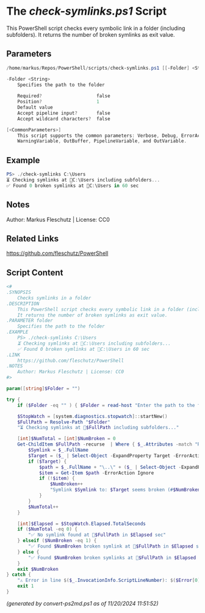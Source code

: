 The *check-symlinks.ps1* Script
===========================

This PowerShell script checks every symbolic link in a folder (including subfolders).
It returns the number of broken symlinks as exit value.

Parameters
----------
```powershell
/home/markus/Repos/PowerShell/scripts/check-symlinks.ps1 [[-Folder] <String>] [<CommonParameters>]

-Folder <String>
    Specifies the path to the folder
    
    Required?                    false
    Position?                    1
    Default value                
    Accept pipeline input?       false
    Accept wildcard characters?  false

[<CommonParameters>]
    This script supports the common parameters: Verbose, Debug, ErrorAction, ErrorVariable, WarningAction, 
    WarningVariable, OutBuffer, PipelineVariable, and OutVariable.
```

Example
-------
```powershell
PS> ./check-symlinks C:\Users
⏳ Checking symlinks at 📂C:\Users including subfolders...
✅ Found 0 broken symlinks at 📂C:\Users in 60 sec

```

Notes
-----
Author: Markus Fleschutz | License: CC0

Related Links
-------------
https://github.com/fleschutz/PowerShell

Script Content
--------------
```powershell
<#
.SYNOPSIS
	Checks symlinks in a folder
.DESCRIPTION
	This PowerShell script checks every symbolic link in a folder (including subfolders).
	It returns the number of broken symlinks as exit value.
.PARAMETER folder
	Specifies the path to the folder
.EXAMPLE
	PS> ./check-symlinks C:\Users
	⏳ Checking symlinks at 📂C:\Users including subfolders...
	✅ Found 0 broken symlinks at 📂C:\Users in 60 sec
.LINK
	https://github.com/fleschutz/PowerShell
.NOTES
	Author: Markus Fleschutz | License: CC0
#>

param([string]$Folder = "")

try {
	if ($Folder -eq "" ) { $Folder = read-host "Enter the path to the folder" }

	$StopWatch = [system.diagnostics.stopwatch]::startNew()
	$FullPath = Resolve-Path "$Folder"
	"⏳ Checking symlinks at 📂$FullPath including subfolders..."

	[int]$NumTotal = [int]$NumBroken = 0
	Get-ChildItem $FullPath -recurse  | Where { $_.Attributes -match "ReparsePoint" } | ForEach-Object {
		$Symlink = $_.FullName
		$Target = ($_ | Select-Object -ExpandProperty Target -ErrorAction Ignore)
		if ($Target) {
			$path = $_.FullName + "\..\" + ($_ | Select-Object -ExpandProperty Target)
			$item = Get-Item $path -ErrorAction Ignore
			if (!$item) {
				$NumBroken++
				"Symlink $Symlink to: $Target seems broken (#$NumBroken)"
			}
		}
		$NumTotal++
	}

	[int]$Elapsed = $StopWatch.Elapsed.TotalSeconds
	if ($NumTotal -eq 0) {
		"✅ No symlink found at 📂$FullPath in $Elapsed sec" 
	} elseif ($NumBroken -eq 1) {
		"✅ Found $NumBroken broken symlink at 📂$FullPath in $Elapsed sec"
	} else {
		"✅ Found $NumBroken broken symlinks at 📂$FullPath in $Elapsed sec"
	}
	exit $NumBroken
} catch {
	"⚠️ Error in line $($_.InvocationInfo.ScriptLineNumber): $($Error[0])"
	exit 1
}
```

*(generated by convert-ps2md.ps1 as of 11/20/2024 11:51:52)*
